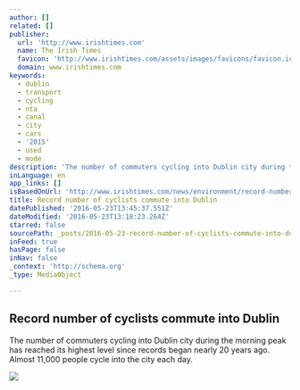 ```yaml
---
author: []
related: []
publisher:
  url: 'http://www.irishtimes.com'
  name: The Irish Times
  favicon: 'http://www.irishtimes.com/assets/images/favicons/favicon.ico'
  domain: www.irishtimes.com
keywords:
  - dublin
  - transport
  - cycling
  - nta
  - canal
  - city
  - cars
  - '2015'
  - used
  - mode
description: 'The number of commuters cycling into Dublin city during the morning peak has reached its highest level since records began nearly 20 years ago. Almost 11,000 people cycle into the city each day.'
inLanguage: en
app_links: []
isBasedOnUrl: 'http://www.irishtimes.com/news/environment/record-number-of-cyclists-commute-into-dublin-1.2656933#.V0K5GZcNm4g.facebook'
title: Record number of cyclists commute into Dublin
datePublished: '2016-05-23T13:45:37.551Z'
dateModified: '2016-05-23T13:18:23.264Z'
starred: false
sourcePath: _posts/2016-05-23-record-number-of-cyclists-commute-into-dublin.md
inFeed: true
hasPage: false
inNav: false
_context: 'http://schema.org'
_type: MediaObject

---
```

<article style=""><h1>Record number of cyclists commute into Dublin</h1><p>The number of commuters cycling into Dublin city during the morning peak has reached its highest level since records began nearly 20 years ago. Almost 11,000 people cycle into the city each day.</p><img src="http://www.irishtimes.com/polopoly_fs/1.2656932.1463947760!/image/image.jpg" /></article>